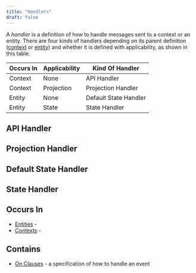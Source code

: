 ```yaml
---
title: "Handlers"
draft: false
---
```


A *handler* is a definition of how to handle messages sent to a context or an
entity. There are four kinds of handlers depending on its parent definition
([context](context) or [entity](entity)) and whether it is defined with 
applicability, as shown in this table. 

| Occurs In | Applicability | Kind Of Handler       |   
|-----------|---------------|-----------------------|
| Context   | None          | API Handler           |
| Context   | Projection    | Projection Handler    |
| Entity    | None          | Default State Handler |
| Entity    | State         | State Handler         |

## API Handler
## Projection Handler
## Default State Handler
## State Handler

## Occurs In
* [Entities](entities) - 
* [Contexts](contexts) -

## Contains
* [On Clauses](onclauses) - a specification of how to handle an event